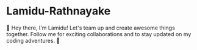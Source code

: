 # Lamidu-Rathnayake
👋 Hey there, I'm Lamidu! Let's team up and create awesome things together. Follow me for exciting collaborations and to stay updated on my coding adventures. 🚀

